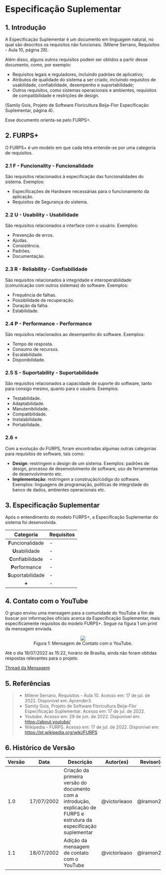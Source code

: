 # Especificação Suplementar

## 1. Introdução
A Especificação Suplementar é um documento em linguagem natural, no qual são descritos os requisitos não funcionais. (Milene Serrano, Requisitos - Aula 10, página 28). 

Além disso, alguns outros requisitos podem ser obtidos a partir desse documento, como, por exemplo:

- Requisitos legais e reguladores, incluindo padrões de aplicativo;
- Atributos de qualidade do sistema a ser criado, incluindo requisitos de usabilidade, 
confiabilidade, desempenho e suportabilidade;
- Outros requisitos, como sistemas operacionais e ambientes, requisitos de 
compatibilidade e restrições de design.

(Samily Gois, Projeto de Software Floricultura Beija-Flor Especificação Suplementar, página 4).

Esse documento orienta-se pelo FURPS+.

## 2. FURPS+
O FURPS+ é um modelo em que cada letra entende-se por uma categoria de requisitos.

### 2.1 F - Funcionality - Funcionalidade
São requisitos relacionados à especificação das funcionalidades do sistema. Exemplos:

- Especificações de Hardware necessárias para o funcionamento da aplicação.
- Requisitos de Segurança do sistema.

### 2.2 U - Usability - Usabilidade
São requisitos relacionados a interface com o usuário. Exemplos:

- Prevenção de erros.
- Ajudas.
- Consistência.
- Padrões.
- Documentação.

### 2.3 R - Reliability - Confiabilidade
São requisitos relacionados à integridade e interoperabilidade (comunicação com outros sistemas) do software. Exemplos:

- Frequência de falhas.
- Possibilidade de recuperação.
- Duração da falha.
- Estabilidade.

### 2.4 P - Performance - Performance
São requisitos relacionados ao desempenho do software. Exemplos:

- Tempo de resposta.
- Consumo de recursos.
- Escalabilidade.
- Disponibilidade.

### 2.5 S - Suportability - Suportabilidade
São requisitos relacionados a capacidade de suporte do software, tanto para consigo mesmo, quanto para o usuário. Exemplos:

- Testabilidade.
- Adaptabilidade.
- Manutenibilidade.
- Compatibilidade.
- Instalabilidade.
- Portabilidade.

### 2.6 +
Com a evolução do FURPS, foram encontradas algumas outras categorias para requisitos de software, tais como:

- **Design**: restringem o design de um sistema. Exemplos: padrões de design, processo de desenvolvimento de software, uso de ferramentas de desenvolvimento etc.
- **Implementação**: restringem a construção/código do software. Exemplos: linguagens de programação, políticas de integridade do banco de dados, ambientes operacionais etc.


## 3. Especificação Suplementar
Após o entendimento do modelo FURPS+, a Especificação Suplementar do sistema foi desenvolvida.

| Categoria           | Requisitos |
| :-----------------: | :--------- |
| **F**uncionalidade  | - |
| **U**sabilidade     | - |
| **C**onfiabilidade  | - |
| **P**erformance     | - |
| **S**uportabilidade | - | 
| **+**               | - |

## 4. Contato com o YouTube
O grupo enviou uma mensagem para a comunidade do YouTube a fim de buscar por informações oficiais acerca da Especificação Suplementar, mais especificamente requisitos do modelo FURPS+. Segue na figura 1 um print da mensagem enviada.

<center>

<img src="https://user-images.githubusercontent.com/33530818/179577308-cec8ab76-2d9d-4ef6-8916-189383661021.png"/>

<figcaption>Figura 1: Mensagem de Contato com o YouTube.</figcaption>

</center>

Até o dia 18/07/2022 às 15:22, horário de Brasília, ainda não foram obtidas respostas relevantes para o projeto.

[Thread da Mensagem](https://support.google.com/youtube/thread/171629913?hl=pt-BR)

## 5. Referências

> - Milene Serrano, Requisitos - Aula 10. Acesso em: 17 de jul. de 2022. Disponível em: Aprender3.
> - Samily Gois, Projeto de Software Floricultura Beija-Flor Especificação Suplementar. Acesso em: 17 de jul. de 2022.
> - Youtube. Acesso em: 29 de jun. de 2022. Disponível em: https://about.youtube/
> - Wikipedia - FURPS. Acesso em: 17 de jul. de 2022. Disponível em: https://pt.wikipedia.org/wiki/FURPS

## 6. Histórico de Versão
| Versão | Data | Descrição | Autor(es) | Revisor(es) |
| ------ | ---- | --------- | --------- | ----------- |
| 1.0    | 17/07/2002 | Criação da primeira versão do documento com a introdução, explicação de FURPS e estrutura da especificação suplementar | @victorleaoo | @lramon2001 |
| 1.1    | 18/07/2002 | Adição da mensagem de contato com o YouTube | @victorleaoo | @lramon2001 |

